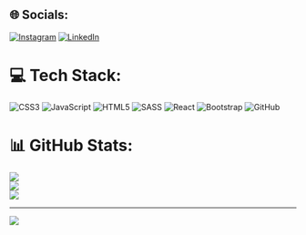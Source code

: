 
## 🌐 Socials:
[![Instagram](https://img.shields.io/badge/Instagram-%23E4405F.svg?logo=Instagram&logoColor=white)](https://instagram.com/eness_ilhan) [![LinkedIn](https://img.shields.io/badge/LinkedIn-%230077B5.svg?logo=linkedin&logoColor=white)](https://linkedin.com/in/enes-ilhan-541887268) 

# 💻 Tech Stack:
![CSS3](https://img.shields.io/badge/css3-%231572B6.svg?style=for-the-badge&logo=css3&logoColor=white) ![JavaScript](https://img.shields.io/badge/javascript-%23323330.svg?style=for-the-badge&logo=javascript&logoColor=%23F7DF1E) ![HTML5](https://img.shields.io/badge/html5-%23E34F26.svg?style=for-the-badge&logo=html5&logoColor=white) ![SASS](https://img.shields.io/badge/SASS-hotpink.svg?style=for-the-badge&logo=SASS&logoColor=white) ![React](https://img.shields.io/badge/react-%2320232a.svg?style=for-the-badge&logo=react&logoColor=%2361DAFB) ![Bootstrap](https://img.shields.io/badge/bootstrap-%238511FA.svg?style=for-the-badge&logo=bootstrap&logoColor=white) ![GitHub](https://img.shields.io/badge/github-%23121011.svg?style=for-the-badge&logo=github&logoColor=white)
# 📊 GitHub Stats:
![](https://github-readme-stats.vercel.app/api?username=enesilhan32&theme=dark&hide_border=true&include_all_commits=true&count_private=true)<br/>
![](https://github-readme-streak-stats.herokuapp.com/?user=enesilhan32&theme=dark&hide_border=true)<br/>
![](https://github-readme-stats.vercel.app/api/top-langs/?username=enesilhan32&theme=dark&hide_border=true&include_all_commits=true&count_private=true&layout=compact)

---
[![](https://visitcount.itsvg.in/api?id=enesilhan32&icon=0&color=0)](https://visitcount.itsvg.in)

<!-- Proudly created with GPRM ( https://gprm.itsvg.in ) -->
